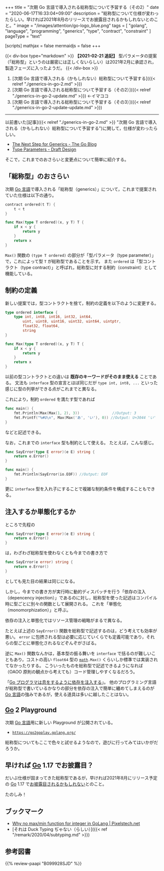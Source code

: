 +++
title = "次期 Go 言語で導入される総称型について予習する（その2）"
date =  "2020-06-17T16:33:04+09:00"
description = "総称型について仕様が変わったらしい。早ければ2021年8月のリリースでお披露目されるかもしれないとのこと。"
image = "/images/attention/go-logo_blue.png"
tags = [ "golang", "language", "programming", "generics", "type", "contract", "constraint" ]
pageType = "text"

[scripts]
  mathjax = false
  mermaidjs = false
+++

{{< div-box type="markdown" >}}
**【2021-02-21 追記】**
型パラメータの提案（「総称型」というのは厳密には正しくないらしい）は2021年2月に承認され，製造フェーズに入ったようだ。
{{< /div-box >}}

1. [次期 Go 言語で導入される（かもしれない）総称型について予習する]({{< relref "./generics-in-go-2.md" >}})
1. [次期 Go 言語で導入される総称型について予習する（その2）]({{< relref "./generics-in-go-2-update.md" >}}) ←イマココ
1. [次期 Go 言語で導入される総称型について予習する（その3）]({{< relref "./generics-in-go-2-update-update.md" >}})

----

以前書いた[記事]({{< relref "./generics-in-go-2.md" >}} "次期 Go 言語で導入される（かもしれない）総称型について予習する")に関して，仕様が変わったらしい。

- [The Next Step for Generics - The Go Blog](https://blog.golang.org/generics-next-step)
- [Type Parameters - Draft Design](https://go.googlesource.com/proposal/+/refs/heads/master/design/go2draft-type-parameters.md)

そこで，これまでのおさらいと変更点について簡単に紹介する。

## 「総称型」のおさらい

次期 [Go 言語]で導入される「総称型（generics）」について，これまで提案されていた仕様は以下の通り。

```go
contract ordered(t T) {
    t < t
}

func Max(type T ordered)(x, y T) T {
    if x < y {
        return y
    }
    return x
}
```

`Max()` 関数の `(type T ordered)` の部分が「型パラメータ（type parameter）」で，これによって型 `T` が総称型であることを示す。
また `ordered` は「型コントラクト（type contract）」と呼ばれ，総称型に対する制約（constraint）として機能している。

## 制約の定義

新しい提案では，型コントラクトを捨て，制約の定義を以下のように変更する。

```go {hl_lines=["1-6"]}
type ordered interface {
	type int, int8, int16, int32, int64,
		uint, uint8, uint16, uint32, uint64, uintptr,
		float32, float64,
		string
}

func Max(type T ordered)(x, y T) T {
    if x < y {
        return y
    }
    return x
}
```

以前の型コントラクトとの違いは **既存のキーワードがそのまま使える** ことである。
文法も `interface` 型の宣言とほぼ同じだが `type int, int8, ...` といった感じに型の列挙ができる点がこれまでと異なる。

これにより，制約 `ordered` を満たす型であれば

```go
func main() {
	fmt.Println(Max(Max(1, 2), 3))               //Output: 3
    fmt.Printf("%#U\n", Max(Max('あ', 'い'), 0)) //Output: U+3044 'い'
}
```

などと記述できる。

なお，これまでの `interface` 型も制約として使える。
たとえば，こんな感じ。

```go
func SayError(type E error)(e E) string {
	return e.Error()
}

func main() {
	fmt.Println(SayError(io.EOF)) //Output: EOF
}
```

更に `interface` 型を入れ子にすることで複雑な制約条件を構成することもできる。

## 注入するか単態化するか

ところで先程の

```go
func SayError(type E error)(e E) string {
	return e.Error()
}
```

は，わざわざ総称型を使わなくとも今までの書き方で

```go
func SayError(e error) string {
	return e.Error()
}
```

としても見た目の結果は同じになる。

しかし，今までの書き方が実行時に動的ディスパッチを行う「依存の注入（depencency injection）」であるのに対し，総称型を使った記述はコンパイル時に型ごとに別々の関数として展開される。
これを「単態化（monomorphization）」と呼ぶ。

依存の注入と単態化ではリソース管理の戦略がまるで異なる。

たとえば上述の `SayError()` 関数を総称型で記述するのは，どう考えても効率が悪い。
`error` に包摂される型は必要に応じていくらでも定義可能であり，それらの型ごとに単態化されるなどぞんぞがさばる。

逆に `Max()` 関数なんかは，基本型の振る舞いを `interface` で括るのが難しいこともあり，コストの高い `float64` 型の [`math`]`.Max()` くらいしか標準では実装されてなかったりする。
こういったものを総称型で記述できるようになれば（OAOO 原則の観点から考えても）コード管理しやすくなるだろう。

「[Go プログラマは息をするように依存を注入する](https://slide.baldanders.info/shimane-go-2020-01-23/)」。
他のプログラミング言語が総称型で書いているかなりの部分を依存の注入で簡単に纏めてしまえるのが [Go 言語]の強みであるが，使える道具は多いに越したことはない。

## [Go] 2 Playground

次期 [Go 言語]用に新しい Playground が公開されている。

- [`https://go2goplay.golang.org/`](https://go2goplay.golang.org/)

総称型についてもここで色々と試せるようなので，遊びに行ってみてはいかがだろうか。

## 早ければ [Go] 1.17 でお披露目？

だいぶ仕様が固まってきた総称型であるが，早ければ2021年8月にリリース予定の [Go] 1.17 で[お披露目されるかもしれない](https://blog.golang.org/generics-next-step "The Next Step for Generics - The Go Blog")とのこと。

たのしみ！

## ブックマーク

- [Why no max/min function for integer in GoLang | Pixelstech.net](https://www.pixelstech.net/article/1559993656-Why-no-max-min-function-for-integer-in-GoLang)
- [それは Duck Typing ぢゃない（らしい）]({{< ref "/remark/2020/04/subtyping.md" >}})

[Go]: https://golang.org/ "The Go Programming Language"
[Go 言語]: https://golang.org/ "The Go Programming Language"
[`math`]: https://pkg.go.dev/math "math package · pkg.go.dev"

## 参考図書

{{% review-paapi "B099928SJD" %}} <!-- プログラミング言語Go -->
